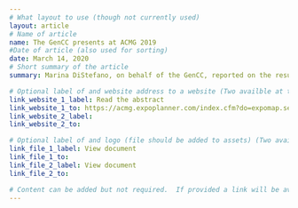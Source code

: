 ```yaml
---
# What layout to use (though not currently used)
layout: article
# Name of article
name: The GenCC presents at ACMG 2019
#Date of article (also used for sorting)
date: March 14, 2020
# Short summary of the article
summary: Marina DiStefano, on behalf of the GenCC, reported on the results of the Delphi survey at the 2019 ACMG Annual Clinical Genetics Meeting in Seattle, Washington on April 3, 2019 during the Laboratory Genetics and Genomics platform session.

# Optional label of and website address to a website (Two availble at the moment)
link_website_1_label: Read the abstract
link_website_1_to: https://acmg.expoplanner.com/index.cfm?do=expomap.sess&event_id=13&session_id=9464
link_website_2_label:
link_website_2_to:

# Optional label of and logo (file should be added to assets) (Two availble at the moment).
link_file_1_label: View document
link_file_1_to:
link_file_2_label: View document
link_file_2_to:

# Content can be added but not required.  If provided a link will be available to the details
---
```

